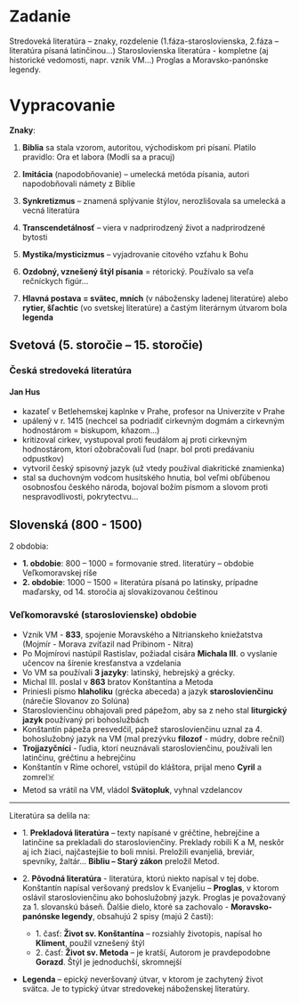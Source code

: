 # Zadanie

Stredoveká literatúra – znaky, rozdelenie (1.fáza-staroslovienska, 2.fáza – literatúra písaná latinčinou...) Staroslovienska literatúra - kompletne (aj historické vedomosti, napr. vznik VM...) Proglas a Moravsko-panónske legendy.

# Vypracovanie

**Znaky**:

1. **Biblia** sa stala vzorom, autoritou, východiskom pri písaní. Platilo pravidlo: Ora et labora (Modli sa a pracuj)
2. **Imitácia** (napodobňovanie) – umelecká metóda písania, autori napodobňovali námety z Biblie
3. **Synkretizmus** – znamená splývanie štýlov, nerozlišovala sa umelecká a vecná literatúra
4. **Transcendetálnosť** – viera v nadprirodzený život a nadprirodzené bytosti
5. **Mystika/mysticizmus** – vyjadrovanie citového vzťahu k Bohu
6. **Ozdobný, vznešený štýl písania** = rétorický. Používalo sa veľa rečníckych figúr...

7. **Hlavná postava = svätec, mních** (v nábožensky ladenej literatúre) alebo **rytier, šľachtic** (vo svetskej literatúre) a častým literárnym útvarom bola **legenda**

## Svetová (5. storočie – 15. storočie)

### Česká stredoveká literatúra

#### Jan Hus

- kazateľ v Betlehemskej kaplnke v Prahe, profesor na Univerzite v Prahe
- upálený v r. 1415 (nechcel sa podriadiť cirkevným dogmám a cirkevným hodnostárom = biskupom, kňazom...)
- kritizoval cirkev, vystupoval proti feudálom aj proti cirkevným hodnostárom, ktorí ožobračovali ľud (napr. bol proti predávaniu odpustkov)
- vytvoril český spisovný jazyk (už vtedy používal diakritické znamienka)
- stal sa duchovným vodcom husitského hnutia, bol veľmi obľúbenou osobnosťou českého národa, bojoval božím písmom a slovom proti nespravodlivosti, pokrytectvu...

## Slovenská (800 - 1500)

2 obdobia:

- **1\. obdobie**: 800 – 1000 = formovanie stred. literatúry – obdobie Veľkomoravskej ríše
- **2\. obdobie**: 1000 – 1500 = literatúra písaná po latinsky, prípadne maďarsky, od 14. storočia aj slovakizovanou češtinou

### Veľkomoravské (staroslovienske) obdobie

- Vznik VM - **833**, spojenie Moravského a Nitrianskeho kniežatstva (Mojmír - Morava zvíťazil nad Pribinom - Nitra)
- Po Mojmírovi nastúpil Rastislav, požiadal cisára **Michala III**. o vyslanie učencov na šírenie kresťanstva a vzdelania
- Vo VM sa používali **3 jazyky**: latinský, hebrejský a grécky.
- Michal III. poslal v **863** bratov Konštantína a Metoda
- Priniesli písmo **hlaholiku** (grécka abeceda) a jazyk **staroslovienčinu** (nárečie Slovanov zo Solúna)
- Staroslovienčinu obhajovali pred pápežom, aby sa z neho stal **liturgický jazyk** používaný pri bohoslužbách
- Konštantín pápeža presvedčil, pápež staroslovienčinu uznal za 4. bohoslužobný jazyk na VM (mal prezývku **filozof** - múdry, dobre rečnil)
- **Trojjazyčníci** - ľudia, ktorí neuznávali staroslovienčinu, používali len latinčinu, gréčtinu a hebrejčinu
- Konštantín v Ríme ochorel, vstúpil do kláštora, prijal meno **Cyril** a zomrel☠️
- Metod sa vrátil na VM, vládol **Svätopluk**, vyhnal vzdelancov

---

Literatúra sa delila na:

- 1\. **Prekladová literatúra** – texty napísané v gréčtine, hebrejčine a latinčine sa prekladali do staroslovienčiny. Preklady robili K a M, neskôr aj ich žiaci, najčastejšie to boli mnísi. Preložili evanjeliá, breviár, spevníky, žaltár... **Bibliu – Starý zákon** preložil Metod.
- 2\. **Pôvodná literatúra** - literatúra, ktorú niekto napísal v tej dobe. Konštantín napísal veršovaný predslov k Evanjeliu – **Proglas**, v ktorom oslávil staroslovienčinu ako bohoslužobný jazyk. Proglas je považovaný za 1. slovanskú báseň. Ďalšie dielo, ktoré sa zachovalo - **Moravsko-panónske legendy**, obsahujú 2 spisy (majú 2 časti):

  - 1\. časť: **Život sv. Konštantína** – rozsiahly životopis, napísal ho **Kliment**, použil vznešený štýl
  - 2\. časť: **Život sv. Metoda** – je kratší, Autorom je pravdepodobne **Gorazd**. Štýl je jednoduchší, skromnejší

- **Legenda** – epický neveršovaný útvar, v ktorom je zachytený život svätca. Je to typický útvar stredovekej náboženskej literatúry.
